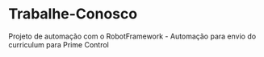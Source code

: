 # Trabalhe-Conosco
Projeto de automação com o RobotFramework - Automação para envio do curriculum para Prime Control

